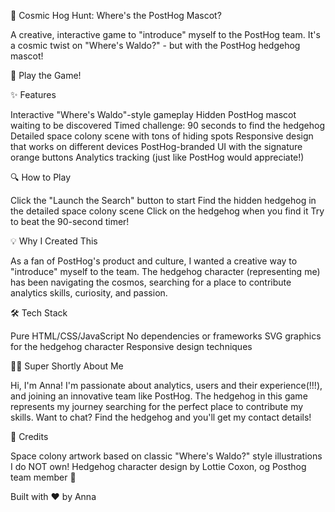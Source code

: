 🌌 Cosmic Hog Hunt: Where's the PostHog Mascot?

A creative, interactive game to "introduce" myself to the PostHog team. It's a cosmic twist on "Where's Waldo?" - but with the PostHog hedgehog mascot!

🚀 Play the Game!

✨ Features

Interactive "Where's Waldo"-style gameplay
Hidden PostHog mascot waiting to be discovered
Timed challenge: 90 seconds to find the hedgehog
Detailed space colony scene with tons of hiding spots
Responsive design that works on different devices
PostHog-branded UI with the signature orange buttons
Analytics tracking (just like PostHog would appreciate!)

🔍 How to Play

Click the "Launch the Search" button to start
Find the hidden hedgehog in the detailed space colony scene
Click on the hedgehog when you find it
Try to beat the 90-second timer!

💡 Why I Created This

As a fan of PostHog's product and culture, I wanted a creative way to "introduce" myself to the team. The hedgehog character (representing me) has been navigating the cosmos, searching for a place to contribute analytics skills, curiosity, and passion.

🛠️ Tech Stack

Pure HTML/CSS/JavaScript
No dependencies or frameworks
SVG graphics for the hedgehog character
Responsive design techniques

👩‍💻 Super Shortly About Me

Hi, I'm Anna! I'm passionate about analytics, users and their experience(!!!), and joining an innovative team like PostHog. The hedgehog in this game represents my journey searching for the perfect place to contribute my skills.
Want to chat? Find the hedgehog and you'll get my contact details!

🙏 Credits

Space colony artwork based on classic "Where's Waldo?" style illustrations I do NOT own!
Hedgehog character design by Lottie Coxon, og Posthog team member 🎨


Built with ❤️ by Anna
